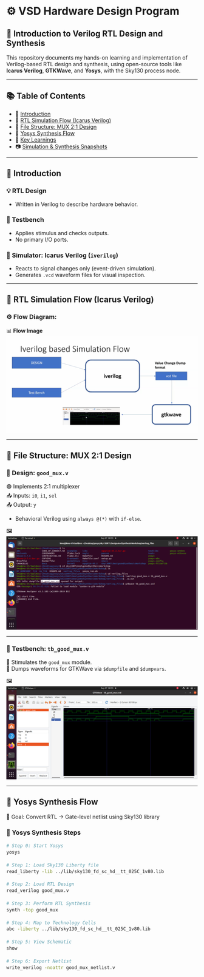 # ⚙️ VSD Hardware Design Program

## 🔰 Introduction to Verilog RTL Design and Synthesis

This repository documents my hands-on learning and implementation of Verilog-based RTL design and synthesis, using open-source tools like **Icarus Verilog**, **GTKWave**, and **Yosys**, with the Sky130 process node.

---

## 📚 Table of Contents

- 📌 [Introduction](#📌-introduction)
- 🧪 [RTL Simulation Flow (Icarus Verilog)](#🧪-rtl-simulation-flow-iverilog)
- 📁 [File Structure: MUX 2:1 Design](#📁-file-structure-mux-21-design)
- 🧬 [Yosys Synthesis Flow](#🧬-yosys-synthesis-flow)
- 🧾 [Key Learnings](#🧾-key-learnings)
- 📷 [Simulation & Synthesis Snapshots](#📷-simulation--synthesis-snapshots)

---

## 📌 Introduction

### 💡 RTL Design
- Written in Verilog to describe hardware behavior.

### 🧪 Testbench
- Applies stimulus and checks outputs.
- No primary I/O ports.

### 🔄 Simulator: Icarus Verilog (`iverilog`)
- Reacts to signal changes only (event-driven simulation).
- Generates `.vcd` waveform files for visual inspection.

---

## 🧪 RTL Simulation Flow (Icarus Verilog)

### ⚙️ Flow Diagram:















📊 **Flow Image**  
![Iverilog Flow](https://github.com/khajamufaqqamuddin-pixel/KMU-From-RTL-to-Reality/blob/main/Week-1/Day-1/Iverilog_based_simulation_flow.png)

---

## 📁 File Structure: MUX 2:1 Design

### 🔧 Design: `good_mux.v`

🟢 Implements 2:1 multiplexer  
📥 Inputs: `i0`, `i1`, `sel`  
📤 Output: `y`  

- Behavioral Verilog using `always @(*)` with `if-else`.

🖼️ ![good_mux](https://github.com/khajamufaqqamuddin-pixel/KMU-From-RTL-to-Reality/blob/main/Week-1/Day-1/good_mux.jpeg)

---

### 🧪 Testbench: `tb_good_mux.v`

🎯 Stimulates the `good_mux` module.  
📝 Dumps waveforms for GTKWave via `$dumpfile` and `$dumpvars`.

🖼️ ![tb_good_mux](https://github.com/khajamufaqqamuddin-pixel/KMU-From-RTL-to-Reality/blob/main/Week-1/Day-1/good_mux_gtkwave.jpeg)

---

## 🧬 Yosys Synthesis Flow

🎯 Goal: Convert RTL → Gate-level netlist using Sky130 library

### 🧾 Yosys Synthesis Steps

```bash
# Step 0: Start Yosys
yosys

# Step 1: Load Sky130 Liberty file
read_liberty -lib ../lib/sky130_fd_sc_hd__tt_025C_1v80.lib

# Step 2: Load RTL Design
read_verilog good_mux.v

# Step 3: Perform RTL Synthesis
synth -top good_mux

# Step 4: Map to Technology Cells
abc -liberty ../lib/sky130_fd_sc_hd__tt_025C_1v80.lib

# Step 5: View Schematic
show

# Step 6: Export Netlist
write_verilog -noattr good_mux_netlist.v


